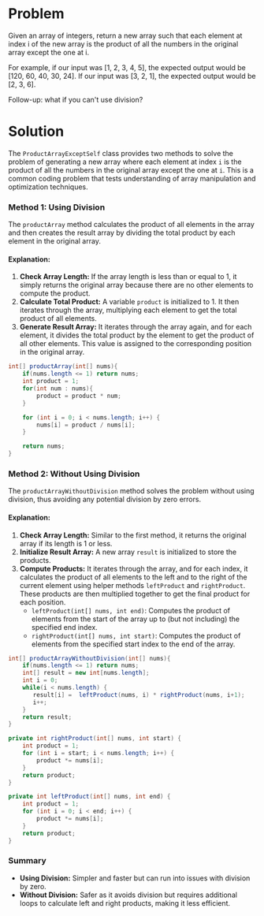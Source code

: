 # Problem
Given an array of integers, return a new array such that each element at index i of the new array is the product of all the numbers in the original array except the one at i.

For example, if our input was [1, 2, 3, 4, 5], the expected output would be [120, 60, 40, 30, 24]. If our input was [3, 2, 1], the expected output would be [2, 3, 6].

Follow-up: what if you can't use division?

# Solution
The `ProductArrayExceptSelf` class provides two methods to solve the problem of generating a new array where each element at index `i` is the product of all the numbers in the original array except the one at `i`. This is a common coding problem that tests understanding of array manipulation and optimization techniques.

### Method 1: Using Division
The `productArray` method calculates the product of all elements in the array and then creates the result array by dividing the total product by each element in the original array.

#### Explanation:
1. **Check Array Length:** If the array length is less than or equal to 1, it simply returns the original array because there are no other elements to compute the product.
2. **Calculate Total Product:** A variable `product` is initialized to 1. It then iterates through the array, multiplying each element to get the total product of all elements.
3. **Generate Result Array:** It iterates through the array again, and for each element, it divides the total product by the element to get the product of all other elements. This value is assigned to the corresponding position in the original array.

```java
int[] productArray(int[] nums){
    if(nums.length <= 1) return nums;
    int product = 1;
    for(int num : nums){
        product = product * num;
    }

    for (int i = 0; i < nums.length; i++) {
        nums[i] = product / nums[i];
    }

    return nums;
}
```

### Method 2: Without Using Division
The `productArrayWithoutDivision` method solves the problem without using division, thus avoiding any potential division by zero errors.

#### Explanation:
1. **Check Array Length:** Similar to the first method, it returns the original array if its length is 1 or less.
2. **Initialize Result Array:** A new array `result` is initialized to store the products.
3. **Compute Products:** It iterates through the array, and for each index, it calculates the product of all elements to the left and to the right of the current element using helper methods `leftProduct` and `rightProduct`. These products are then multiplied together to get the final product for each position.
    - `leftProduct(int[] nums, int end)`: Computes the product of elements from the start of the array up to (but not including) the specified end index.
    - `rightProduct(int[] nums, int start)`: Computes the product of elements from the specified start index to the end of the array.

```java
int[] productArrayWithoutDivision(int[] nums){
    if(nums.length <= 1) return nums;
    int[] result = new int[nums.length];
    int i = 0;
    while(i < nums.length) {
       result[i] =  leftProduct(nums, i) * rightProduct(nums, i+1);
       i++;
    }
    return result;
}

private int rightProduct(int[] nums, int start) {
    int product = 1;
    for (int i = start; i < nums.length; i++) {
        product *= nums[i];
    }
    return product;
}

private int leftProduct(int[] nums, int end) {
    int product = 1;
    for (int i = 0; i < end; i++) {
        product *= nums[i];
    }
    return product;
}
```

### Summary
- **Using Division:** Simpler and faster but can run into issues with division by zero.
- **Without Division:** Safer as it avoids division but requires additional loops to calculate left and right products, making it less efficient.
